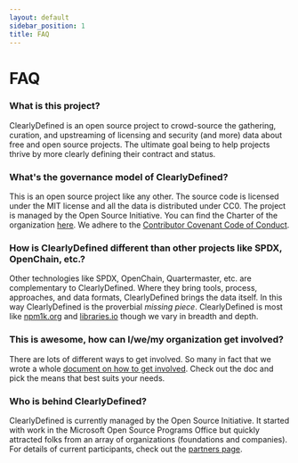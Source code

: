 ```yaml
---
layout: default
sidebar_position: 1
title: FAQ
---
```


# FAQ

### What is this project?

ClearlyDefined is an open source project to crowd-source the gathering, curation, and
upstreaming of licensing and security (and more) data about free and open source
projects. The ultimate goal being to help projects thrive by more clearly defining
their contract and status.

### What's the governance model of ClearlyDefined?

This is an open source project like any other. The source code is licensed
under the MIT license and all the data is distributed under CC0. The project is managed
by the Open Source Initiative. You can find the Charter of the organization
[here](/docs/community/charter). We adhere to the [Contributor Covenant Code of Conduct](/docs/community/coc).

### How is ClearlyDefined different than other projects like SPDX, OpenChain, etc.?

Other technologies like SPDX, OpenChain, Quartermaster, etc. are
complementary to ClearlyDefined. Where they bring tools, process, approaches,
and data formats, ClearlyDefined brings the data itself. In this way ClearlyDefined is the
proverbial _missing piece_. ClearlyDefined is most like [npm1k.org](https://npm1k.org) and
[libraries.io](https://libraries.io) though we vary in breadth and depth.

### This is awesome, how can I/we/my organization get involved?

There are lots of different ways to get involved. So many in fact that we wrote a whole
[document on how to get involved](/docs/get-involved). Check out the doc and pick the means that
best suits your needs.

### Who is behind ClearlyDefined?

ClearlyDefined is currently managed by the Open Source Initiative. It started with work
in the Microsoft Open Source Programs Office but quickly attracted folks from an array of
organizations (foundations and companies). For details of current participants, check out the
[partners page](https://clearlydefined.io/about).
